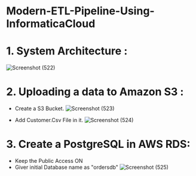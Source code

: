 # Modern-ETL-Pipeline-Using-InformaticaCloud

# 1. System Architecture :
![Screenshot (522)](https://github.com/shekharj21/shekharj21/assets/54074505/ccf40928-5595-4309-affc-2f2d86e614dc)

# 2. Uploading a data to Amazon S3 :
- Create a S3 Bucket.
![Screenshot (523)](https://github.com/shekharj21/shekharj21/assets/54074505/8fc4badd-94a3-46cd-a9b8-4edabc66c2ce)

- Add Customer.Csv File in it.
![Screenshot (524)](https://github.com/shekharj21/shekharj21/assets/54074505/c9707f6a-421a-4073-a480-a34a02171e83)

# 3. Create a PostgreSQL in AWS RDS:

- Keep the Public Access ON
- Giver initial Database name as "ordersdb"
![Screenshot (525)](https://github.com/shekharj21/shekharj21/assets/54074505/f753896a-0717-4437-8d37-90a8a3121263)


